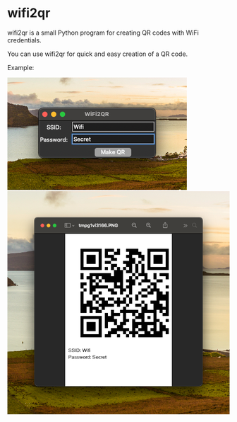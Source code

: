 # wifi2qr

wifi2qr is a small Python program for creating QR codes with WiFi credentials. 

You can use wifi2qr for quick and easy creation of a QR code. 

Example:

![This is an image of UX](https://raw.githubusercontent.com/schwabochino/wifi2qr/master/exampleimg/wifi2qr.png)
![This is an image of QRCode](https://raw.githubusercontent.com/schwabochino/wifi2qr/master/exampleimg/qrcode.png)
